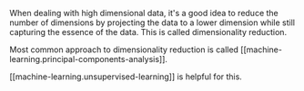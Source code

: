 
When dealing with high dimensional data, it's a
good idea to reduce the number of dimensions
by projecting the data to a lower dimension while still
capturing the essence of the data. This is called dimensionality reduction.

Most common approach to dimensionality reduction is called [[machine-learning.principal-components-analysis]].

[[machine-learning.unsupervised-learning]] is helpful for this.
